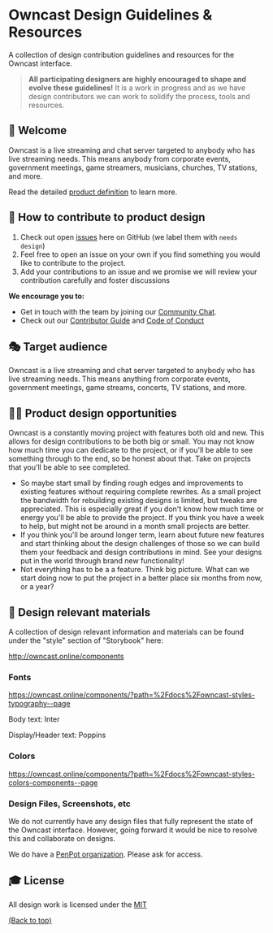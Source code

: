 # Owncast Design Guidelines & Resources

A collection of design contribution guidelines and resources for the Owncast interface.

> **All participating designers are highly encouraged to shape and evolve these guidelines!**
> It is a work in progress and as we have design contributors we can work to solidify the process, tools and resources.

## 👋 Welcome

Owncast is a live streaming and chat server targeted to anybody who has live streaming needs. This means anybody from corporate events, government meetings, game streamers, musicians, churches, TV stations, and more.

Read the detailed [product definition](https://github.com/owncast/owncast/blob/develop/docs/product-definition.md) to learn more.

## 🚢 How to contribute to product design

1. Check out open [issues](https://github.com/owncast/owncast/issues) here on GitHub (we label them with `needs design`)
2. Feel free to open an issue on your own if you find something you would like to contribute to the project.
3. Add your contributions to an issue and we promise we will review your contribution carefully and foster discussions

**We encourage you to:**

- Get in touch with the team by joining our [Community Chat](https://owncast.rocket.chat).
- Check out our [Contributor Guide](https://owncast.online/help) and
  [Code of Conduct](https://github.com/owncast/owncast/blob/develop/CODE_OF_CONDUCT.md)

## 🎭 Target audience

Owncast is a live streaming and chat server targeted to anybody who has live streaming needs. This means anything from corporate events, government meetings, game streams, concerts, TV stations, and more.

## 🧑‍🎨 Product design opportunities

Owncast is a constantly moving project with features both old and new. This allows for design contributions to be both big or small.
You may not know how much time you can dedicate to the project, or if you'll be able to see something through to the end, so be honest about that. Take on projects that you'll be able to see completed.

- So maybe start small by finding rough edges and improvements to existing features without requiring complete rewrites. As a small project the bandwidth for rebuilding existing designs is limited, but tweaks are appreciated. This is especially great if you don't know how much time or energy you'll be able to provide the project. If you think you have a week to help, but might not be around in a month small projects are better.
- If you think you'll be around longer term, learn about future new features and start thinking about the design challenges of those so we can build them your feedback and design contributions in mind. See your designs put in the world through brand new functionality!
- Not everything has to be a a feature. Think big picture. What can we start doing now to put the project in a better place six months from now, or a year?

## 💅 Design relevant materials

A collection of design relevant information and materials can be found under the "style" section of "Storybook" here:

http://owncast.online/components

### Fonts

https://owncast.online/components/?path=%2Fdocs%2Fowncast-styles-typography--page

Body text: Inter

Display/Header text: Poppins

### Colors

https://owncast.online/components/?path=%2Fdocs%2Fowncast-styles-colors-components--page

### Design Files, Screenshots, etc

We do not currently have any design files that fully represent the state of
the Owncast interface. However, going forward it would be nice to resolve this
and collaborate on designs.

We do have a [PenPot organization](https://design.penpot.app/#/dashboard/team/8373f780-f255-11ec-b774-f940e3befd53/projects). Please ask for access.

## 🎓 License

All design work is licensed under the
[MIT](https://mit-license.org/)

[(Back to top)](#-table-of-contents)
